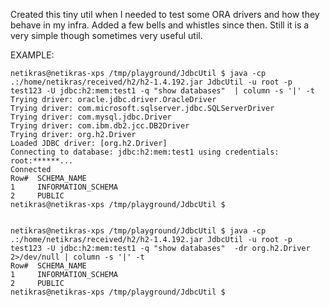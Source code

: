 

Created this tiny util when I needed to test some ORA drivers and how they behave in my infra. Added a few bells and whistles since then. Still it is a very simple though sometimes very useful util.


EXAMPLE:

    netikras@netikras-xps /tmp/playground/JdbcUtil $ java -cp .:/home/netikras/received/h2/h2-1.4.192.jar JdbcUtil -u root -p test123 -U jdbc:h2:mem:test1 -q "show databases"  | column -s '|' -t
    Trying driver: oracle.jdbc.driver.OracleDriver
    Trying driver: com.microsoft.sqlserver.jdbc.SQLServerDriver
    Trying driver: com.mysql.jdbc.Driver
    Trying driver: com.ibm.db2.jcc.DB2Driver
    Trying driver: org.h2.Driver
    Loaded JDBC driver: [org.h2.Driver]
    Connecting to database: jdbc:h2:mem:test1 using credentials: root:******...
    Connected
    Row#  SCHEMA_NAME
    1     INFORMATION_SCHEMA
    2     PUBLIC
    netikras@netikras-xps /tmp/playground/JdbcUtil $ 


    netikras@netikras-xps /tmp/playground/JdbcUtil $ java -cp .:/home/netikras/received/h2/h2-1.4.192.jar JdbcUtil -u root -p test123 -U jdbc:h2:mem:test1 -q "show databases"  -dr org.h2.Driver 2>/dev/null | column -s '|' -t
    Row#  SCHEMA_NAME
    1     INFORMATION_SCHEMA
    2     PUBLIC
    netikras@netikras-xps /tmp/playground/JdbcUtil $ 



